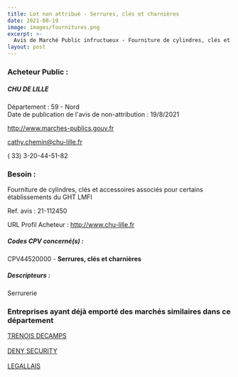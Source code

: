 ```yaml
---
title: Lot non attribué - Serrures, clés et charnières
date: 2021-08-19
image: images/fournitures.png
excerpt: >-
  Avis de Marché Public infructueux - Fourniture de cylindres, clés et accessoires associés pour certains établissements du GHT LMFI
layout: post
---
```


### Acheteur Public :
##### CHU DE LILLE
Département : 59 - Nord<br/>
Date de publication de l'avis de non-attribution : 19/8/2021


http://www.marches-publics.gouv.fr

cathy.chemin@chu-lille.fr

( 33) 3-20-44-51-82
### Besoin :

Fourniture de cylindres, clés et accessoires associés pour certains établissements du GHT LMFI

Ref. avis : 21-112450

URL Profil Acheteur : http://www.chu-lille.fr

##### Codes CPV concerné(s) :
CPV44520000 - **Serrures, clés et charnières** <br/>

##### Descripteurs :
Serrurerie <br/>

### Entreprises ayant déjà emporté des marchés similaires dans ce département
<a href="/entreprise-549/siren-342938107">TRENOIS DECAMPS</a><br/><br/>
<a href="/entreprise-572/siren-552105603">DENY SECURITY</a><br/><br/>
<a href="/entreprise-572/siren-563820489">LEGALLAIS</a><br/><br/>
